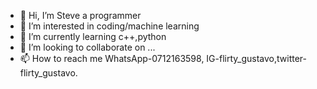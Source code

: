 - 👋 Hi, I’m Steve a programmer
- 👀 I’m interested in coding/machine learning
- 🌱 I’m currently learning c++,python
- 💞️ I’m looking to collaborate on ...
- 📫 How to reach me WhatsApp-0712163598,
IG-flirty_gustavo,twitter-flirty_gustavo.

<!---
0712163598/0712163598 is a ✨ special ✨ repository because its `README.md` (this file) appears on your GitHub profile.
You can click the Preview link to take a look at your changes.
--->
